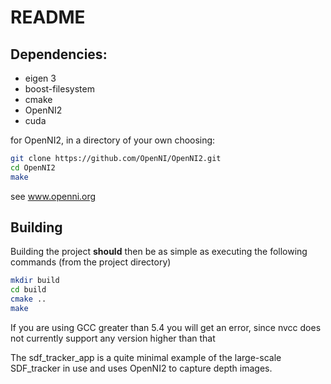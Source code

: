# README

## Dependencies:

* eigen 3
* boost-filesystem
* cmake 
* OpenNI2
* cuda

for OpenNI2, in a directory of your own choosing:
```bash
git clone https://github.com/OpenNI/OpenNI2.git
cd OpenNI2
make
```
see www.openni.org 

## Building

Building the project **should** then be as simple as executing the following commands (from the project directory)

```bash
mkdir build
cd build
cmake ..
make
```

If you are using GCC greater than 5.4 you will get an error, since nvcc does not currently support any version higher than that

The sdf_tracker_app is a quite minimal example of the large-scale SDF_tracker in use and uses OpenNI2 to capture depth images.